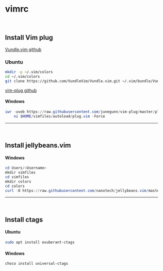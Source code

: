 # vimrc

<br>


## Install Vim plug

[Vundle.vim github](https://github.com/VundleVim/Vundle.vim)

### Ubuntu

```bash
mkdir -p ~/.vim/colors
cd ~/.vim/colors
git clone https://github.com/VundleVim/Vundle.vim.git ~/.vim/bundle/Vundle.vim
```


[vim-plug github](https://github.com/junegunn/vim-plug)

#### Windows

```powershell
iwr -useb https://raw.githubusercontent.com/junegunn/vim-plug/master/plug.vim |`
    ni $HOME/vimfiles/autoload/plug.vim -Force
```


--------

<br>

## Install jellybeans.vim

#### Windows

```powershell
cd Users/<Username>
mkdir vimfiles
cd vimfiles
mkdir colors
cd colors
curl -O https://raw.githubusercontent.com/nanotech/jellybeans.vim/master/colors/jellybeans.vim
```


------

<br>


## Install ctags

#### Ubuntu
```bash
sudo apt install exuberant-ctags
```


#### Windows

```powershell
choco install universal-ctags
```
